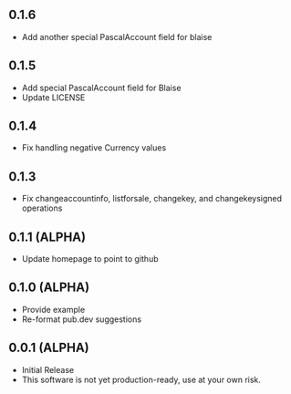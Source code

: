 ## 0.1.6

- Add another special PascalAccount field for blaise

## 0.1.5

- Add special PascalAccount field for Blaise
- Update LICENSE

## 0.1.4

- Fix handling negative Currency values

## 0.1.3

- Fix changeaccountinfo, listforsale, changekey, and changekeysigned operations

## 0.1.1 (ALPHA)

- Update homepage to point to github
  
## 0.1.0 (ALPHA)

- Provide example
- Re-format pub.dev suggestions

## 0.0.1 (ALPHA)

- Initial Release
- This software is not yet production-ready, use at your own risk.
